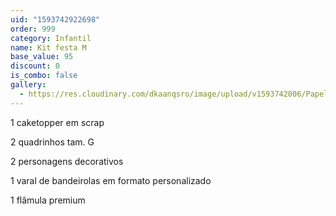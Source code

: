 ```yaml
---
uid: "1593742922698"
order: 999
category: Infantil
name: Kit festa M
base_value: 95
discount: 0
is_combo: false
gallery:
  - https://res.cloudinary.com/dkaanqsro/image/upload/v1593742006/Papelaria%20infantil/Kit_festa_infantil_M_lumsx9.jpg
---
```

1 caketopper em scrap

2 quadrinhos tam. G

2 personagens decorativos

1 varal de bandeirolas em formato personalizado

1 flâmula premium